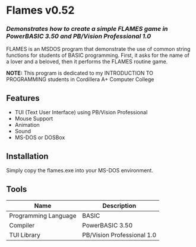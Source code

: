 # Flames v0.52
### _Demonstrates how to create a simple FLAMES game in PowerBASIC 3.50 and PB/Vision Professional 1.0_

FLAMES is an MSDOS program that demonstrate the use of common string functions for students of BASIC programming. First, it asks for the name of a lover and a beloved, then it performs the FLAMES routine game.

**NOTE:** This program is dedicated to my INTRODUCTION TO PROGRAMMING students in Cordillera A+ Computer College

## Features

- TUI (Text User Interface) using PB/Vision Professional
- Mouse Support
- Animation
- Sound
- MS-DOS or DOSBox

## Installation

Simply copy the flames.exe into your MS-DOS environment.

## Tools

| Name | Description |
| ------ | ------ |
| Programming Language | BASIC |
| Compiler | PowerBASIC 3.50 |
| TUI Library | PB/Vision Professional 1.0 |
